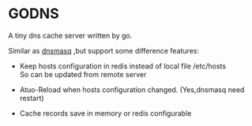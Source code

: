 GODNS
====

A tiny dns cache server written by go.


Similar as [dnsmasq](http://www.thekelleys.org.uk/dnsmasq/doc.html) ,but support some difference features:


* Keep hosts configuration in redis instead of local file /etc/hosts  
  So can be updated from remote server    

* Atuo-Reload when hosts configuration changed. (Yes,dnsmasq need restart)

* Cache records save in memory or redis configurable


